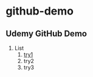 # github-demo
## Udemy GitHub Demo

1. List
   1. [try1](https://teeheezy.github.io/markdown-portfolio/)
   2. try2
   3. try3
